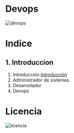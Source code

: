 # Devops
![devops](https://github.com/Ivanps1709/Devops-/assets/145538676/d825b938-8979-4fcf-98ae-5dc946b68541)

# Indice
## 1. Introduccion
1. Introducción [Introducción](https://github.com/Ivanps1709/Devops-/blob/main/Introducci%C3%B3n.md)
2. Administrador de sistemas
3. Desarrollador
4. Devops

# Licencia 
![licencia](https://github.com/Ivanps1709/Devops-/assets/145538676/32c2afb6-e8ed-48b1-8694-4a4848c0390c)

